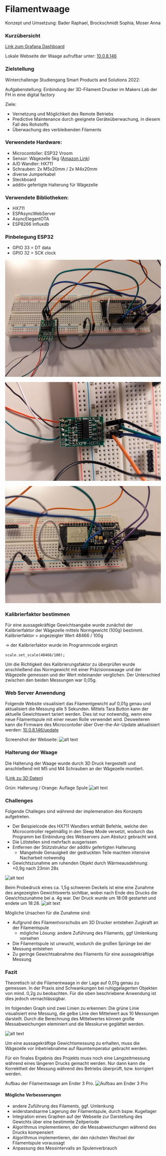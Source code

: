 # Filamentwaage

Konzept und Umsetzung: Bader Raphael, Brockschmidt Sophia, Moser Anna

### Kurzübersicht

[Link zum Grafana Dashboard](http://217.160.37.170:3000/d/aa0QPgJ4z/wagezelle-ender-3-pro?from=1676030184659&to=1676051784659&viewPanel=2&orgId=1&theme=dark)

Lokale Webseite der Waage aufrufbar unter: [10.0.8.146](http://10.0.8.146)

### Zielstellung

Winterchallenge Studiengang Smart Products and Solutions 2022:

Aufgabenstellung: Einbindung der 3D-Filament Drucker im Makers Lab der FH in eine digital factory

Ziele: 
- Vernetzung und Möglichkeit des Remote Betriebs
- Predictive Maintenance durch geeignete Geräteüberwachung, in diesem Fall des Rohstoffs
- Überwachung des verbleibenden Filaments

### Verwendete Hardware: 

- Microcontoller: ESP32 Vroom
- Sensor: Wägezelle 5kg ([Amazon Link](https://www.amazon.de/dp/B073GWX6J4?ref=ppx_yo2ov_dt_b_product_details&th=1))
- A/D Wandler: HX711
- Schrauben: 2x M5x20mm / 2x M4x20mm
- diverse Jumperkabel
- Steckboard
- additiv gefertigte Halterung für Wägezelle

### Verwendete Bibliotheken:
- HX711  
- ESPAsyncWebServer 
- AsyncElegantOTA
- ESP8266 Influxdb

### Pinbelegung ESP32

- GPIO 33 = DT data 
- GPIO 32 = SCK clock

![alt text](https://github.com/raphi2/Filamentwaage/blob/master/Fotos/Steckbrett_1.jpg?raw=true)

![alt text](https://github.com/raphi2/Filamentwaage/blob/master/Fotos/HX711.jpg?raw=true)

![alt text](https://github.com/raphi2/Filamentwaage/blob/master/Fotos/ESP32.jpg?raw=true)

### Kalibrierfaktor bestimmen
Für eine aussagekräftige Gewichtsangabe wurde zunächst der Kalibrierfaktor der Wägezelle mittels Normgewicht (100g) bestimmt. 
Kalibrierfaktor = angezeigter Wert 48466 / 100g 

-> der Kalibrierfaktor wurde im Programmcode ergänzt:

```scale.set_scale(48466/100);```

Um die Richtigkeit des Kalibrierungsfaktor zu überprüfen wurde anschließend das Normgewicht mit einer Präzisionswaage und der Wägezelle gemessen und der Wert miteinander verglichen. Der Unterschied zwischen den beiden Messungen war 0,05g.

### Web Server Anwendung

Folgende Website visualisiert das Filamentgewicht auf 0,01g genau und aktualisiert die Messung alle 5 Sekunden. 
Mittels Tara Button kann der aktuelle Gewichtswert tariert werden. Dies ist nur notwendig, wenn eine neue Filamentspule mit einer neuen Rolle verwendet wird. 
Desweiteren kann die Firmware des Microcontoller über Over-the-Air-Update aktualisiert werden: [10.0.8.146/update](http://10.0.8.146/update)

Screenshot der Webseite:
![alt text](https://github.com/raphi2/Filamentwaage/blob/master/Fotos/Website.JPG?raw=true)

### Halterung der Waage

Die Halterung der Waage wurde durch 3D Druck hergestellt und anschließend mit M5 und M4 Schrauben an der Wägezelle montiert.

([Link zu 3D Daten](3D))

Grün: Halterung / Orange: Auflage Spule
![alt text](https://github.com/raphi2/Filamentwaage/blob/master/Fotos/3D_Konzept.jpg?raw=true)

### Challenges

Folgende Challeges sind während der implemenation des Konzepts aufgetreten.

- Der Beispielcode des HX711 Wandlers enthält Befehle, welche den Microcontroller regelmäßig in den Sleep Mode versetzt, wodurch das Programm bei Einbindung des Webservers zum Absturz gebracht wird.
- Die Lötstellen sind mehrfach ausgerissen
- Entfernen der Stützstruktur der additiv gefertigten Halterung
  - Mangelnde Genauigkeit der gedruckten Teile machten intensive Nacharbeit notwendig
- Gewichtszunahme am ruhenden Objekt durch Wärmeausdehnung: +0,9g nach 23min 28s

![alt text](https://github.com/raphi2/Filamentwaage/blob/master/Fotos/Gewichtszunahme_neu.JPG?raw=true)

Beim Probedruck eines ca. 1,5g schweren Deckels ist eine eine Zunahme des angezeigten Gewichtswerts sichtbar, wobei nach Ende des Drucks die Gewichtszunahme bei a. 4g war. Der Druck wurde um 18:08 gestartet und endete um 18:28.
![alt text](https://github.com/raphi2/Filamentwaage/blob/master/Fotos/Druckversuch.JPG?raw=true)

Mögliche Ursachen für die Zunahme sind:
- Aufgrund des Filamentvorschubs am 3D Drucker entstehen Zugkraft an der Filamentspule 
  - mögliche Lösung: andere Zuführung des Filaments, ggf Umlenkung vorsehen
- Die Filamentspule ist unwucht, wodurch die großen Sprünge bei der Messung entstehen
- Zu geringe Gewichtsabnahme des Filaments für eine aussagekräftige Messung

### Fazit

Theoretisch ist die Filamentwaage in der Lage auf 0,01g genau zu gemessen. In der Praxis sind Schwankungen bei ruhiggelagerten Objekten von mind. 0,2g zu beobachten. Für die oben beschriebene Anwendung ist dies jedoch vernachlässigbar.

Im folgenden Graph sind zwei Linien zu erkennen: 
Die grüne Linie visualisiert eine Messung, die gelbe Linie den Mittelwert aus 10 Messungen darstellt. Durch die Berechnung des Mittelwertes können große Messabweichungen eleminiert und die Messkurve geglättet werden.

![alt text](https://github.com/raphi2/Filamentwaage/blob/master/Fotos/Mittelwert_neu.JPG?raw=true)

Um eine aussagekräftige Gewichtsmessung zu erhalten, muss die Wägezelle vor Inbetriebnahme auf Raumtemperatur gebracht werden. 

Für ein finales Ergebnis des Projekts muss noch eine Langzeitmessung während eines längeren Drucks gemacht werden. Nur dann kann die Korrektheit der Messung während des Betriebs überprüft, bzw. korrigiert werden.

Aufbau der Filamentwaage am Ender 3 Pro.
![Aufbau am Ender 3 Pro](https://github.com/raphi2/Filamentwaage/blob/master/Fotos/Foto_1.jpg?raw=true)

#### Mögliche Verbesserungen

- andere Zuführung des Filaments, ggf. Umlenkung
- widerstandsarme Lagerung der Filamentspule, durch bspw. Kugellager
- Integration eines Graphen auf der Webseite zur Darstellung des Gewichts über eine bestimmte Zeitperiode
- Algorithmus implementieren, der die Messabweichungen während des Drucks kompensiert
- Algorithmus implementieren, der den nächsten Wechsel der Filamentspule voraussagt
- Anpassung des Messintervalls an Spulenverbrauch
